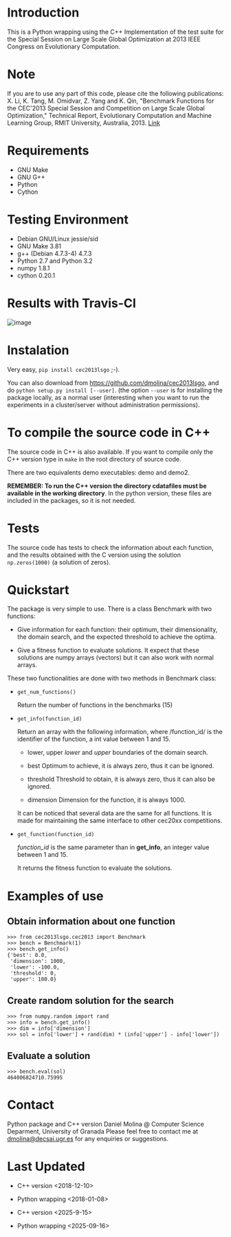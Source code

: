 # Introduction

This is a Python wrapping using the C++ Implementation of the test suite for the Special Session on Large Scale Global Optimization at 2013 IEEE Congress on Evolutionary Computation.

# Note

If you are to use any part of this code, please cite the following publications:
X. Li, K. Tang, M. Omidvar, Z. Yang and K. Qin, "Benchmark Functions for the CEC'2013 Special Session and Competition on Large Scale Global Optimization," Technical Report, Evolutionary Computation and Machine Learning Group, RMIT University, Australia, 2013. 
[Link](http://goanna.cs.rmit.edu.au/~xiaodong/cec13-lsgo/competition/)

# Requirements

- GNU Make
- GNU G++
- Python
- Cython

# Testing Environment

- Debian GNU/Linux jessie/sid
- GNU Make 3.81
- g++ (Debian 4.7.3-4) 4.7.3
- Python 2.7 and Python 3.2
- numpy 1.8.1
- cython 0.20.1

# Results with Travis-CI

![image](https://api.travis-ci.org/dmolina/cec2013lsgo.svg?branch=master)

# Instalation

Very easy, `pip install cec2013lsgo` ;-). 

You can also download from https://github.com/dmolina/cec2013lsgo, and do `python setup.py install [--user]`.
(the option `--user` is for installing the package locally, as a normal user (interesting when you want to run the experiments in a cluster/server without administration permissions).

# To compile the source code in C++

The source code in C++ is also available. If you want to compile only the C++
version type in `make` in the root directory of source code. 

There are two equivalents demo executables: demo and demo2. 

**REMEMBER: To run the C++ version the directory cdatafiles must be available in the working directory**. 
In the python version, these files are included in the packages, so it is not needed. 

# Tests

The source code has tests to check the information about each function, and the results obtained
with the C version using the solution `np.zeros(1000)` (a solution of zeros).

# Quickstart

The package is very simple to use. There is a class Benchmark with two functions:

- Give information for each function: their optimum, their dimensionality, the domain search, and the
  expected threshold to achieve the optima.

- Give a fitness function to evaluate solutions. It expect that these solutions are numpy arrays
  (vectors) but it can also work with normal arrays.

These two functionalities are done with two methods in Benchmark class:

- `get_num_functions()`

  Return the number of functions in the benchmarks (15)

- `get_info(function_id)`

  Return an array with the following information, where /function_id/ is the identifier of the function, a int value between 1 and 15.

    - lower, upper
        *lower* and *upper* boundaries of the domain search. 

    - best
        Optimum to achieve, it is always zero, thus it can be ignored.

    - threshold
        Threshold to obtain, it is always zero, thus it can also be ignored.

    - dimension
        Dimension for the function, it is always 1000.

    It can be noticed that several data are the same for all functions. It is made for maintaining the 
    same interface to other cec20xx competitions.

- `get_function(function_id)`

  *function_id* is the same parameter than in **get_info**, an integer value between 1 and 15.
  
  It returns the fitness function to evaluate the solutions.

# Examples of use

## Obtain information about one function

```
>>> from cec2013lsgo.cec2013 import Benchmark
>>> bench = Benchmark(1)
>>> bench.get_info()
{'best': 0.0,
 'dimension': 1000,
 'lower': -100.0,
 'threshold': 0,
 'upper': 100.0}
```

## Create random solution for the search

```
>>> from numpy.random import rand
>>> info = bench.get_info()
>>> dim = info['dimension']
>>> sol = info['lower'] + rand(dim) * (info['upper'] - info['lower'])
```

## Evaluate a solution

```
>>> bench.eval(sol)
464006824710.75995
```

# Contact

Python package and C++ version
  Daniel Molina @ Computer Science Deparment, University of Granada
  Please feel free to contact me at <dmolina@decsai.ugr.es> for any enquiries or suggestions.

# Last Updated

- C++ version
  <2018-12-10>

- Python wrapping
  <2018-01-08>

- C++ version
  <2025-9-15>

- Python wrapping
  <2025-09-16>
